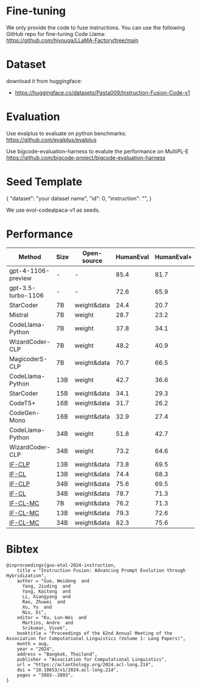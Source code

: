 # Fine-tuning
We only provide the code to fuse instructions. You can use the following GitHub repo for fine-tuning Code Llama:
https://github.com/hiyouga/LLaMA-Factory/tree/main

# Dataset
download it from huggingface:
- https://huggingface.co/datasets/Pasta009/Instruction-Fusion-Code-v1

# Evaluation
Use evalplus to evaluate on python benchmarks:
https://github.com/evalplus/evalplus

Use bigcode-evaluation-harness to evalute the performance on MultiPL-E
https://github.com/bigcode-project/bigcode-evaluation-harness

# Seed Template
{
"dataset": "your dataset name",
"id": 0,
"instruction": "",
}

We use evol-codealpaca-v1 as seeds.
# Performance
| Method             | Size | Open-source | HumanEval | HumanEval+ | MBPP | MBPP+ |
|--------------------|------|-------------|-----------|------------|------|-------|
| gpt-4-1106-preview | -    | -           | 85.4      | 81.7       | 83.0 | 70.7  |
| gpt-3.5-turbo-1106 | -    | -           | 72.6      | 65.9       | 81.7 | 69.4  |
| StarCoder          | 7B   | weight&data | 24.4      | 20.7       | 33.1 | 28.8  |
| Mistral            | 7B   | weight      | 28.7      | 23.2       | 50.1 | 40.9  |
| CodeLlama-Python   | 7B   | weight      | 37.8      | 34.1       | 57.6 | 45.4  |
| WizardCoder-CLP    | 7B   | weight      | 48.2      | 40.9       | 56.6 | 47.1  |
| MagicoderS-CLP     | 7B   | weight&data | 70.7      | 66.5       | 68.4 | 56.6  |
| CodeLlama-Python   | 13B  | weight      | 42.7      | 36.6       | 61.2 | 50.9  |
| StarCoder          | 15B  | weight&data | 34.1      | 29.3       | 55.1 | 46.1  |
| CodeT5+            | 16B  | weight&data | 31.7      | 26.2       | 54.6 | 44.4  |
| CodeGen-Mono       | 16B  | weight&data | 32.9      | 27.4       | 52.6 | 43.6  |
| CodeLlama-Python   | 34B  | weight      | 51.8      | 42.7       | 67.2 | 52.9  |
| WizardCoder-CLP    | 34B  | weight      | 73.2      | 64.6       | 73.2 | 59.9  |
| [IF-CLP](https://huggingface.co/Pasta009/IF-CLP-13B)             | 13B  | weight&data | 73.8      | 69.5       | 71.7 | 61.7  |
| [IF-CL](https://huggingface.co/Pasta009/IF-CL-13B)              | 13B  | weight&data | 74.4      | 68.3       | 69.7 | 59.4  |
| [IF-CLP](https://huggingface.co/Pasta009/IF-CLP-34B)             | 34B  | weight&data | 75.6      | 69.5       | 73.7 | 62.7  |
| [IF-CL](https://huggingface.co/Pasta009/IF-CL-34B)              | 34B  | weight&data | 78.7      | 71.3       | 71.4 | 60.7  |
| [IF-CL-MC](https://huggingface.co/Pasta009/IF-CL-MC-7B)           | 7B   | weight&data | 76.2      | 71.3       | 70.4 | 57.9  |
| [IF-CL-MC](https://huggingface.co/Pasta009/IF-CL-MC-13B)           | 13B  | weight&data | 79.3      | 72.6       | 69.2 | 57.4  |
| [IF-CL-MC](https://huggingface.co/Pasta009/IF-CL-MC-34B)           | 34B  | weight&data | 82.3      | 75.6       | 72.4 | 61.4  |

# Bibtex
```
@inproceedings{guo-etal-2024-instruction,
    title = "Instruction Fusion: Advancing Prompt Evolution through Hybridization",
    author = "Guo, Weidong  and
      Yang, Jiuding  and
      Yang, Kaitong  and
      Li, Xiangyang  and
      Rao, Zhuwei  and
      Xu, Yu  and
      Niu, Di",
    editor = "Ku, Lun-Wei  and
      Martins, Andre  and
      Srikumar, Vivek",
    booktitle = "Proceedings of the 62nd Annual Meeting of the Association for Computational Linguistics (Volume 1: Long Papers)",
    month = aug,
    year = "2024",
    address = "Bangkok, Thailand",
    publisher = "Association for Computational Linguistics",
    url = "https://aclanthology.org/2024.acl-long.214",
    doi = "10.18653/v1/2024.acl-long.214",
    pages = "3883--3893",
}
```

